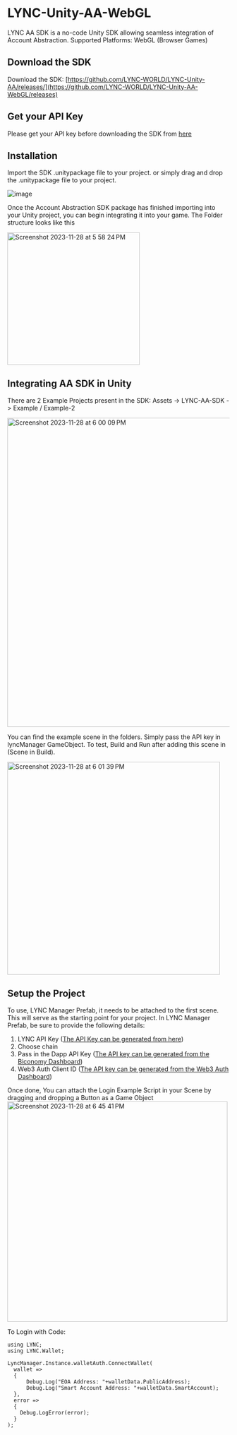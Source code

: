 # LYNC-Unity-AA-WebGL
LYNC AA SDK is a no-code Unity SDK allowing seamless integration of Account Abstraction. 
Supported Platforms: WebGL (Browser Games)

## Download the SDK
Download the SDK: [https://github.com/LYNC-WORLD/LYNC-Unity-AA/releases/](https://github.com/LYNC-WORLD/LYNC-Unity-AA-WebGL/releases)

## Get your API Key
Please get your API key before downloading the SDK from [here](https://www.lync.world/form.html)

## Installation
Import the SDK .unitypackage file to your project. or simply drag and drop the .unitypackage file to your project.

![image](https://github.com/LYNC-WORLD/LYNC-Unity-AA/assets/42548654/f7d176b5-2871-44d1-b121-bc43a4ecbbbc)


Once the Account Abstraction SDK package has finished importing into your Unity project, you can begin integrating it into your game.
The Folder structure looks like this

<img width="300" alt="Screenshot 2023-11-28 at 5 58 24 PM" src="https://github.com/LYNC-WORLD/LYNC-Unity-AA/assets/42548654/000dfd02-f167-4412-bb7d-66108e03ce02">

## Integrating AA SDK in Unity

There are 2 Example Projects present in the SDK:
Assets -> LYNC-AA-SDK -> Example / Example-2

<img width="700" alt="Screenshot 2023-11-28 at 6 00 09 PM" src="https://github.com/LYNC-WORLD/LYNC-Unity-AA-WebGL/assets/42548654/35a95059-1177-4af2-8344-b256e0259a20">

You can find the example scene in the folders. Simply pass the API key in lyncManager GameObject.
To test, Build and Run after adding this scene in (Scene in Build).

<img width="482" alt="Screenshot 2023-11-28 at 6 01 39 PM" src="https://github.com/LYNC-WORLD/LYNC-Unity-AA-WebGL/assets/42548654/d130d3e2-fb83-409b-944c-f6381e448e84">


## Setup the Project

To use, LYNC Manager Prefab, it needs to be attached to the first scene. This will serve as the starting point for your project.
In LYNC Manager Prefab, be sure to provide the following details:
1. LYNC API Key ([The API Key can be generated from here](https://lync.world/form.html))
2. Choose chain
3. Pass in the Dapp API Key ([The API key can be generated from the Biconomy Dashboard](https://dashboard.biconomy.io/))
4. Web3 Auth Client ID ([The API key can be generated from the Web3 Auth Dashboard](https://dashboard.web3auth.io/login))

Once done, You can attach the Login Example Script in your Scene by dragging and dropping a Button as a Game Object <img width="499" alt="Screenshot 2023-11-28 at 6 45 41 PM" src="https://github.com/LYNC-WORLD/LYNC-Unity-AA-WebGL/assets/42548654/94bb12aa-f349-4c47-8fe2-06030e88ab26">

To Login with Code:
```
using LYNC;
using LYNC.Wallet;

LyncManager.Instance.walletAuth.ConnectWallet(
  wallet =>
  {
      Debug.Log("EOA Address: "+walletData.PublicAddress);
      Debug.Log("Smart Account Address: "+walletData.SmartAccount);
  },
  error =>
  {
    Debug.LogError(error);
  }
);
```


